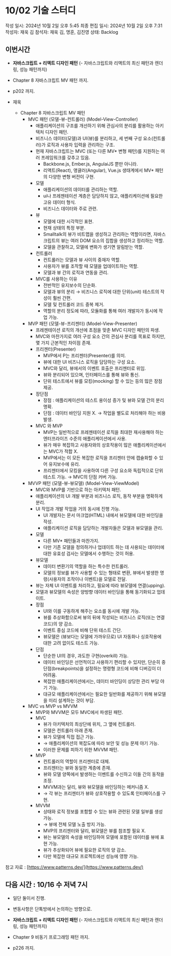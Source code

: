 # 10/02 기술 스터디

작성 일시: 2024년 10월 2일 오후 5:45
최종 편집 일시: 2024년 10월 2일 오후 7:31
작성자: 재욱 김
참석자: 재욱 김, 명훈, 김진영
상태: Backlog

## 이번시간

- **자바스크립트 + 리액트 디자인 패턴** (- 자바스크립트와 리액트의 최신 패턴과 렌더링, 성능 패턴까지)
- Chapter 8 자바스크립트 MV 패턴 까지.
- p202 까지.

- 재욱
    - Chapter 8 자바스크립트 MV 패턴
        - MVC 패턴 (모델-뷰-컨트롤러) (Model-View-Controller)
            - 애플리케이션의 구조를 개선하기 위해 관심사의 분리를 활용하는 아키텍처 디자인 패턴.
            - 비즈니스 데이터(모델)과 UI(뷰)를 분리하고, 세 번째 구성 요소(컨트롤러)가 로직과 사용자 입력을 관리하는 구조.
            - 현재 자바스크립트는 MVC (또는 다른 MV* 변형 패턴)를 지원하는 여러 프레임워크를 갖추고 있음.
                - Backbone.js, Ember.js, AngulaiJS 뿐만 아니라.
                - 리액트(React), 앵귤러(Angular), Vue.js 생태계에서 MV* 패턴의 다양한 변형 버전이 구현.
            - 모델
                - 애플리케이션의 데이터를 관리하는 역할.
                - ui나 프레젠테이션 계층은 담당하지 않고, 애플리케이션에 필요한 고유 데이터 형식.
                - 비즈니스 데이터와 주로 관련.
            - 뷰
                - 모델에 대한 시각적인 표현.
                - 현재 상태의 특정 부분.
                - Smalltalk의 뷰가 비트맵을 생성하고 관리하는 역할이라면, 자바스크립트의 뷰는 여러 DOM 요소의 집합을 생성하고 정리하는 역할.
                - 모델을 관찰하고, 모델에 변화가 생기면 알림받는 역할.
            - 컨트롤러
                - 컨트롤러는 모델과 뷰 사이의 중재자 역할.
                - 사용자가 뷰를 조작할 때 모델을 업데이트하는 역할.
                - 모델과 뷰 간의 로직과 연동을 관리.
            - MVC를 사용하는 이유
                - 전반적인 유지보수의 단순화.
                - 모델과 뷰의 분리 →  비즈니스 로직에 대한 단위(unit) 테스트의 작성이 훨씬 간편.
                - 모델 및 컨트롤러 코드 중복 제거.
                - 역할의 분리 정도에 따라, 모듈화를 통해 여러 개발자가 동시에 작업 가능.
        - MVP 패턴 (모델-뷰-프리젠터) (Model-View-Presenter)
            - 프레젠테이션 로직의 개선에 초점을 맞춘 MVC 디자인 패턴의 파생.
            - MVC와 마찬가지로 여러 구성 요소 간의 관심사 분리를 목표로 하지만, 몇 가지 근본적인 차이점 존재.
            - 프리젠터(Presenter)
                - MVP에서 P는 프리젠터(Presenter)를 의미.
                - 뷰에 대한 UI 비즈니스 로직을 담당하는 구성 요소.
                - MVC와 달리, 뷰에서의 이벤트 호출은 프리젠터로 위임.
                - 뷰와 분리되어 있으며, 인터페이스를 통해 뷰와 통신.
                - 단위 테스트에서 뷰를 모킹(mocking) 할 수 있는 등의 많은 장점 제공.
            - 장단점
                - 장점 : 애플리케이션의 테스트 용이성 증가 및 뷰와 모델 간의 분리 명확.
                - 단점 : 데이터 바인딩 지원 X. → 작업을 별도로 처리해야 하는 비용 발생.
            - MVC 와 MVP
                - MVP는 일반적으로 프레젠테이션 로직을 최대한 재사용해야 하는 엔터프라이즈 수준의 애플리케이션에서 사용.
                - 뷰가 매우 복잡하고 사용자와의 상호작용이 많은 애플리케이션에서는 MVC가 적합 X.
                - MVP에서는 이 모든 복잡한 로직을 프리젠터 안에 캡슐화할 수 있어 유지보수에 유리.
                - 프리젠터에서 모킹을 사용하여 다른 구성 요소와 독립적으로 단위 테스트 가능. → MVC의 단점 커버 가능.
        - MVVP 패턴 (모델-뷰-뷰모델) (Model-View-ViewModel)
            - MVC와 MVP를 기반으로 하는 아키텍처 패턴.
            - 애플리케이션의 UI 개발 부분과 비즈니스 로직, 동작 부분을 명확하게 분리.
            - UI 작업과 개발 작업을 거의 동시에 진행 가능.
                - UI 개발자는 문서 마크업(HTML) 내에서 뷰모델에 대한 바인딩을 작성.
                - 애플리케이션 로직을 담당하는 개발자들은 모델과 뷰모델을 관리.
            - 모델
                - 다른 MV* 패턴들과 마찬가지.
                - 다만 기존 모델을 정의하거나 업데이트 하는 데 사용되는 데이터에 대한 유효성 검사는 모델에서 수행하는 것이 허용.
            - 뷰모델
                - 데이터 변환기의 역할을 하는 특수한 컨트롤러.
                - 모델의 정보를 뷰가 사용할 수 있는 형태로 변환, 뷰에서 발생한 명령(사용자의 조작이나 이벤트)을 모델로 전달.
            - 뷰는 자체 UI 이벤트를 처리하고, 필요에 따라 뷰모델에 연결(upping).
            - 모델과 뷰모델의 속성은 양방향 데이터 바인딩을 통해 동기화되고 업데이트.
            - 장점
                - UI와 이를 구동하게 해주는 요소를 동시에 개발 가능.
                - 뷰를 추상화함으로써 뷰의 뒤에 작성되는 비즈니스 로직(또는 연결 코드)의 양 감소.
                - 이벤트 중심 코드에 비해 단위 테스트 간단.
                - 뷰모델은 (뷰보다는 모델에 가까우므로) UI 자동화나 싱호작용에 대한 고려 없이도 테스트 가능.
            - 단점
                - 단순한 UI의 경우, 과도한 구현(overkill) 가능.
                - 데이터 바인딩은 선언적이고 사용하기 편리할 수 있지만, 단순히 중단점(breakpoints)을 설정하는 명령형 코드에 비해 디버깅이 더 어려움.
                - 복잡한 애플리케이션에서는, 데이터 바인딩이 상당한 관리 부담 야기 가능.
                - 대규모 애플리케이션에서는 필요한 일반화를 제공하기 위해 뷰모델을 미리 설계하는 것이 부담.
        - MVC vs MVP vs MVVM
            - MVP와 MVVM은 모두 MVC에서 파생된 패턴.
            - MVC
                - 뷰가 아키텍처의 최상단에 위치, 그 옆에 컨트롤러.
                - 모델은 컨트롤러 아래 존재.
                - 뷰가 모델에 직접 접근 가능.
                - → 애플리케이션의 복잡도에 따라 보안 및 성능 문제 야기 가능.
                - 이러한 문제를 피하기 위한 MVVM 패턴.
            - MVP
                - 컨트롤러의 역할이 프리젠터로 대체.
                - 프리젠터는 뷰와 동일한 계층에 존재.
                - 뷰와 모델 양쪽에서 발생하는 이벤트를 수신하고 이들 간의 동작을 조정.
                - MVVM과는 달리, 뷰와 뷰모델을 바인딩하는 메커니즘 X.
                - → 각 뷰는 프리젠터가 뷰와 상호작용할 수 있도록 인터페이스를 구현.
            - MVVM
                - 상태와 로직 정보를 포함할 수 있는 뷰와 관련된 모델 일부를 생성 가능.
                - → 뷰에 전체 모델 노출 방지 가능.
                - MVP의 프리젠터와 달리, 뷰모델은 뷰를 참조할 필요 X.
                - 뷰는 뷰모델의 속성을 바인딩하여 모델에 포함된 데이터를 뷰에 표현 가능.
                - 뷰가 추상화되어 뷰에 필요한 로직의 양 감소.
                - 다만 복잡한 대규모 프로젝트에선 성능에 영향 가능.

참고 자료 : [https://www.patterns.dev/](https://www.patterns.dev/)

## 다음 시간 :  10/16 수  저녁 7시

- 일단 둘이서 진행.
- 변동사항은 단톡방에서 논의하는 방향으로.

- **자바스크립트 + 리액트 디자인 패턴** (- 자바스크립트와 리액트의 최신 패턴과 렌더링, 성능 패턴까지)
- Chapter 9 비동기 프로그래밍 패턴 까지.
- p226 까지.
